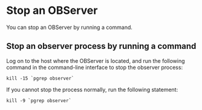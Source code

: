 Stop an OBServer 
=====================================

You can stop an OBServer by running a command. 

Stop an observer process by running a command 
------------------------------------------------------------------

Log on to the host where the OBServer is located, and run the following command in the command-line interface to stop the observer process: 

```shell
kill -15 `pgrep observer`
```



If you cannot stop the process normally, run the following statement: 

```shell
kill -9 `pgrep observer`
```




   




